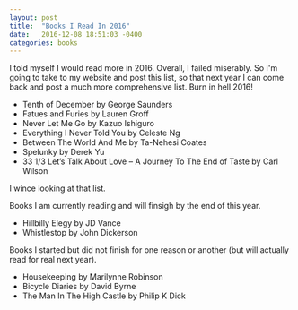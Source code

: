 ```yaml
---
layout: post
title:  "Books I Read In 2016"
date:   2016-12-08 18:51:03 -0400
categories: books
---
```

I told myself I would read more in 2016. Overall, I failed miserably. So I'm going to take to my website and post this list, so that next year I can come back and post a much more comprehensive list. Burn in hell 2016!

* Tenth of December by George Saunders
* Fatues and Furies by Lauren Groff
* Never Let Me Go by Kazuo Ishiguro
* Everything I Never Told You by Celeste Ng
* Between The World And Me by Ta-Nehesi Coates
* Spelunky by Derek Yu
* 33 1/3 Let’s Talk About Love – A Journey To The End of Taste by Carl Wilson

I wince looking at that list.

Books I am currently reading and will finsigh by the end of this year.
* Hillbilly Elegy by JD Vance
* Whistlestop by John Dickerson

Books I started but did not finish for one reason or another (but will actually read for real next year).

* Housekeeping by Marilynne Robinson
* Bicycle Diaries by David Byrne
* The Man In The High Castle by Philip K Dick
